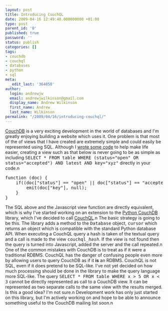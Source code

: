 ```yaml
---
layout: post
title: Introducing CouchQL
date: 2009-04-16 12:49:40.000000000 +01:00
type: post
parent_id: '0'
published: true
password: ''
status: publish
categories: []
tags:
- couchdb
- couchql
- databases
- python
- sql
meta:
  _edit_last: '364050'
author:
  login: andrewjw
  email: andrewjwilkinson@gmail.com
  display_name: Andrew Wilkinson
  first_name: Andrew
  last_name: Wilkinson
permalink: "/2009/04/16/introducing-couchql/"
---
```

<a href="http://couchdb.apache.org/">CouchDB</a> is a very exciting development in the world of databases and I'm greatly enjoying building a website which uses it. One problem is that most of the of views that I have created are extremely simple and could easily be represented using SQL. Although I <a href="http://andrewwilkinson.wordpress.com/2009/03/11/updating-couchdb-views-in-django/">wrote some code</a> to help make life easier, creating a view such as that below is never going to be as simple as including <tt>SELECT * FROM table WHERE (status="open" OR status="accepted") AND latest AND key="xyz"</tt> directly in your code.n
<pre>
function (doc) {
    if((doc["status"] == "open" || doc["status"] == "accepted") &amp;&amp; doc["latest"]) {
        emit(doc["key"], null);
    }
}
</pre>
The SQL above and the Javascript view function are directly equivalent, which is why I've started working on an extension to the <a href="http://code.google.com/p/couchdb-python/">Python CouchDB</a> library, which I've decided to call <a href="http://code.google.com/p/couchql/">CouchQL</a>.n
The basic strategy is going to be this. The library adds a method to the <tt>Database</tt> object, <tt>cursor</tt> which returns an object which is compatible with the standard Python database API. When executing a CouchQL query a hash is taken of the textual query and a call is made to the view <tt>couchql_<i>hash</i></tt>. If the view is not found then the query is turned into Javascript, added the server and the call repeated.n
One of the common mistakes with CouchDB is to treat as if it were a traditional RDBMS. CouchQL has the danger of confusing people even more by allowing users to query CouchDB as if it <b>is</b> an RDBMS. CouchQL is not SQL, even if it does pretend to be SQL-like. I've not yet decided on how much processing should be done in the library to make the query language more SQL-like. The query <tt>SELECT * FROM table WHERE x &gt; 5 OR x &lt; 3</tt> cannot be directly represented as call to a CouchDB view. It can be represented as two separate calls to the same view with the results merged. Is this a good idea? I'm not sure.n
Development work has only just started on this library, but I'm actively working on and hope to be able to announce something useful to the CouchDB mailing list soon.n

